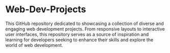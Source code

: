 # Web-Dev-Projects
 This GitHub repository dedicated to showcasing a collection of diverse and engaging web development projects. From responsive layouts to interactive user interfaces, this repository serves as a source of inspiration and learning for developers seeking to enhance their skills and explore the world of web development.
